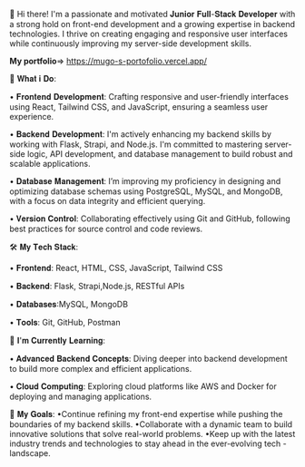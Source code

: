 👋 Hi there! I'm a passionate and motivated 𝐉𝐮𝐧𝐢𝐨𝐫 𝐅𝐮𝐥𝐥-𝐒𝐭𝐚𝐜𝐤 𝐃𝐞𝐯𝐞𝐥𝐨𝐩𝐞𝐫 with a strong hold on front-end development and a growing expertise in backend technologies. I thrive on creating engaging and responsive user interfaces while continuously improving my server-side development skills.

**My portfolio**=>
https://mugo-s-portofolio.vercel.app/


🚀 𝐖𝐡𝐚𝐭 𝐢 𝐃𝐨:

• 𝐅𝐫𝐨𝐧𝐭𝐞𝐧𝐝 𝐃𝐞𝐯𝐞𝐥𝐨𝐩𝐦𝐞𝐧𝐭: Crafting responsive and user-friendly interfaces using React, Tailwind CSS, and JavaScript, ensuring a seamless user experience.

• 𝐁𝐚𝐜𝐤𝐞𝐧𝐝 𝐃𝐞𝐯𝐞𝐥𝐨𝐩𝐦𝐞𝐧𝐭: I'm actively enhancing my backend skills by working with Flask, Strapi, and Node.js. I'm committed to mastering server-side logic, API development, and database management to build robust and scalable applications.

• 𝐃𝐚𝐭𝐚𝐛𝐚𝐬𝐞 𝐌𝐚𝐧𝐚𝐠𝐞𝐦𝐞𝐧𝐭: I’m improving my proficiency in designing and optimizing database schemas using PostgreSQL, MySQL, and MongoDB, with a focus on data integrity and efficient querying.

• 𝐕𝐞𝐫𝐬𝐢𝐨𝐧 𝐂𝐨𝐧𝐭𝐫𝐨𝐥: Collaborating effectively using Git and GitHub, following best practices for source control and code reviews.

🛠 𝐌𝐲 𝐓𝐞𝐜𝐡 𝐒𝐭𝐚𝐜𝐤:

• 𝐅𝐫𝐨𝐧𝐭𝐞𝐧𝐝:  React, HTML, CSS, JavaScript, Tailwind CSS

• 𝐁𝐚𝐜𝐤𝐞𝐧𝐝:  Flask, Strapi,Node.js, RESTful APIs

• 𝐃𝐚𝐭𝐚𝐛𝐚𝐬𝐞𝐬:MySQL, MongoDB

• 𝐓𝐨𝐨𝐥𝐬: Git, GitHub, Postman

🌱 𝐈'𝐦 𝐂𝐮𝐫𝐫𝐞𝐧𝐭𝐥𝐲 𝐋𝐞𝐚𝐫𝐧𝐢𝐧𝐠:

• 𝐀𝐝𝐯𝐚𝐧𝐜𝐞𝐝 𝐁𝐚𝐜𝐤𝐞𝐧𝐝 𝐂𝐨𝐧𝐜𝐞𝐩𝐭𝐬: Diving deeper into backend development to build more complex and efficient applications.

• 𝐂𝐥𝐨𝐮𝐝 𝐂𝐨𝐦𝐩𝐮𝐭𝐢𝐧𝐠: Exploring cloud platforms like AWS and Docker for deploying and managing applications.

🎯 𝐌𝐲 𝐆𝐨𝐚𝐥𝐬:
•Continue refining my front-end expertise while pushing the boundaries of my backend skills.
•Collaborate with a dynamic team to build innovative solutions that solve real-world problems.
•Keep up with the latest industry trends and technologies to stay ahead in the ever-evolving tech -landscape.
